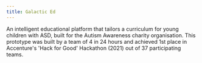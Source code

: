 ```yaml
---
title: Galactic Ed
---
```

An intelligent educational platform that tailors a curriculum for young children with ASD, built for the Autism Awareness charity
organisation. 
This prototype was built by a team of 4 in 24 hours and achieved 1st place in Accenture's 'Hack for Good' Hackathon (2021) out 
of 37 participating teams.

